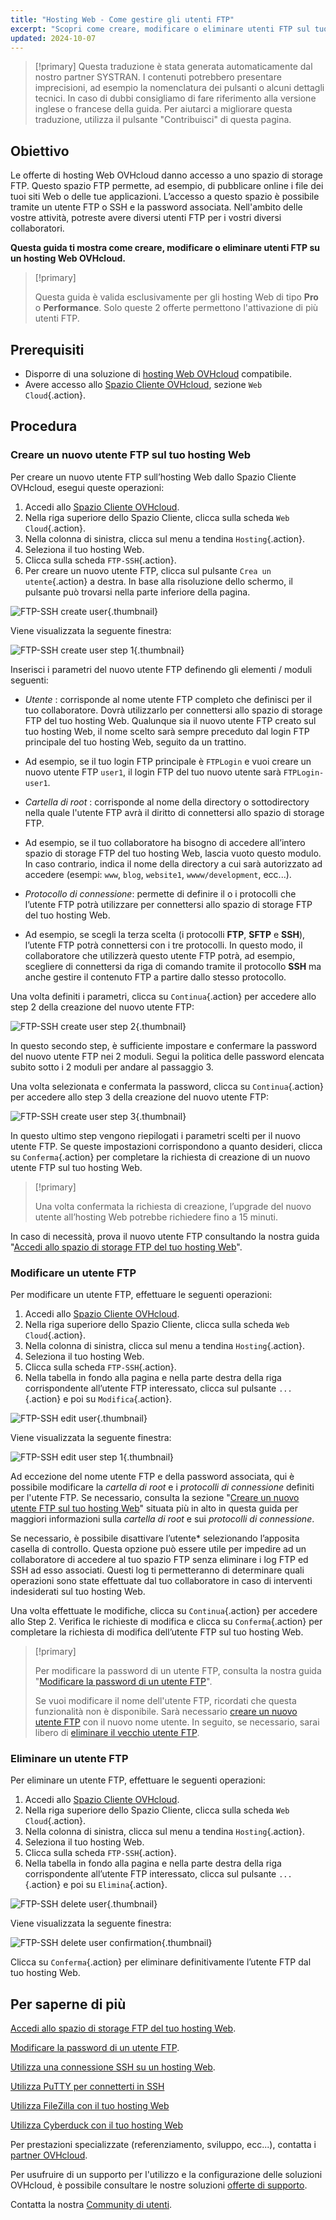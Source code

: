```yaml
---
title: "Hosting Web - Come gestire gli utenti FTP"
excerpt: "Scopri come creare, modificare o eliminare utenti FTP sul tuo hosting Web OVHcloud"
updated: 2024-10-07
---
```


> [!primary]
> Questa traduzione è stata generata automaticamente dal nostro partner SYSTRAN. I contenuti potrebbero presentare imprecisioni, ad esempio la nomenclatura dei pulsanti o alcuni dettagli tecnici. In caso di dubbi consigliamo di fare riferimento alla versione inglese o francese della guida. Per aiutarci a migliorare questa traduzione, utilizza il pulsante "Contribuisci" di questa pagina.
>

## Obiettivo

Le offerte di hosting Web OVHcloud danno accesso a uno spazio di storage FTP. Questo spazio FTP permette, ad esempio, di pubblicare online i file dei tuoi siti Web o delle tue applicazioni. L’accesso a questo spazio è possibile tramite un utente FTP o SSH e la password associata. Nell'ambito delle vostre attività, potreste avere diversi utenti FTP per i vostri diversi collaboratori.

**Questa guida ti mostra come creare, modificare o eliminare utenti FTP su un hosting Web OVHcloud.**

> [!primary]
>
> Questa guida è valida esclusivamente per gli hosting Web di tipo **Pro** o **Performance**. Solo queste 2 offerte permettono l'attivazione di più utenti FTP.

## Prerequisiti

- Disporre di una soluzione di [hosting Web OVHcloud](/links/web/hosting) compatibile.
- Avere accesso allo [Spazio Cliente OVHcloud](/links/manager), sezione `Web Cloud`{.action}.

## Procedura

### Creare un nuovo utente FTP sul tuo hosting Web <a name="create-ftp-user"></a>

Per creare un nuovo utente FTP sull’hosting Web dallo Spazio Cliente OVHcloud, esegui queste operazioni:

1. Accedi allo [Spazio Cliente OVHcloud](/links/manager).
2. Nella riga superiore dello Spazio Cliente, clicca sulla scheda `Web Cloud`{.action}.
3. Nella colonna di sinistra, clicca sul menu a tendina `Hosting`{.action}.
4. Seleziona il tuo hosting Web.
5. Clicca sulla scheda `FTP-SSH`{.action}.
6. Per creare un nuovo utente FTP, clicca sul pulsante `Crea un utente`{.action} a destra. In base alla risoluzione dello schermo, il pulsante può trovarsi nella parte inferiore della pagina.

![FTP-SSH create user](/pages/assets/screens/control_panel/product-selection/web-cloud/web-hosting/ftp-ssh/create-user.png){.thumbnail}

Viene visualizzata la seguente finestra:

![FTP-SSH create user step 1](/pages/assets/screens/control_panel/product-selection/web-cloud/web-hosting/ftp-ssh/create-user-step-1.png){.thumbnail}

Inserisci i parametri del nuovo utente FTP definendo gli elementi / moduli seguenti:

- *Utente* : corrisponde al nome utente FTP completo che definisci per il tuo collaboratore. Dovrà utilizzarlo per connettersi allo spazio di storage FTP del tuo hosting Web. Qualunque sia il nuovo utente FTP creato sul tuo hosting Web, il nome scelto sarà sempre preceduto dal login FTP principale del tuo hosting Web, seguito da un trattino.
- Ad esempio, se il tuo login FTP principale è `FTPLogin` e vuoi creare un nuovo utente FTP `user1`, il login FTP del tuo nuovo utente sarà `FTPLogin-user1`.

- *Cartella di root* : corrisponde al nome della directory o sottodirectory nella quale l'utente FTP avrà il diritto di connettersi allo spazio di storage FTP.
- Ad esempio, se il tuo collaboratore ha bisogno di accedere all’intero spazio di storage FTP del tuo hosting Web, lascia vuoto questo modulo. In caso contrario, indica il nome della directory a cui sarà autorizzato ad accedere (esempi: `www`, `blog`, `website1`, `wwww/development`, ecc...).

- *Protocollo di connessione*: permette di definire il o i protocolli che l’utente FTP potrà utilizzare per connettersi allo spazio di storage FTP del tuo hosting Web.
- Ad esempio, se scegli la terza scelta (i protocolli **FTP**, **SFTP** e **SSH**), l’utente FTP potrà connettersi con i tre protocolli. In questo modo, il collaboratore che utilizzerà questo utente FTP potrà, ad esempio, scegliere di connettersi da riga di comando tramite il protocollo **SSH** ma anche gestire il contenuto FTP a partire dallo stesso protocollo.

Una volta definiti i parametri, clicca su `Continua`{.action} per accedere allo step 2 della creazione del nuovo utente FTP:

![FTP-SSH create user step 2](/pages/assets/screens/control_panel/product-selection/web-cloud/web-hosting/ftp-ssh/create-user-step-2.png){.thumbnail}

In questo secondo step, è sufficiente impostare e confermare la password del nuovo utente FTP nei 2 moduli. Segui la politica delle password elencata subito sotto i 2 moduli per andare al passaggio 3.

Una volta selezionata e confermata la password, clicca su `Continua`{.action} per accedere allo step 3 della creazione del nuovo utente FTP:

![FTP-SSH create user step 3](/pages/assets/screens/control_panel/product-selection/web-cloud/web-hosting/ftp-ssh/create-user-step-3.png){.thumbnail}

In questo ultimo step vengono riepilogati i parametri scelti per il nuovo utente FTP. Se queste impostazioni corrispondono a quanto desideri, clicca su `Conferma`{.action} per completare la richiesta di creazione di un nuovo utente FTP sul tuo hosting Web.

> [!primary]
>
> Una volta confermata la richiesta di creazione, l’upgrade del nuovo utente all’hosting Web potrebbe richiedere fino a 15 minuti.

In caso di necessità, prova il nuovo utente FTP consultando la nostra guida "[Accedi allo spazio di storage FTP del tuo hosting Web](/pages/web_cloud/web_hosting/ftp_connection)".

### Modificare un utente FTP

Per modificare un utente FTP, effettuare le seguenti operazioni:

1. Accedi allo [Spazio Cliente OVHcloud](/links/manager).
2. Nella riga superiore dello Spazio Cliente, clicca sulla scheda `Web Cloud`{.action}.
3. Nella colonna di sinistra, clicca sul menu a tendina `Hosting`{.action}.
4. Seleziona il tuo hosting Web.
5. Clicca sulla scheda `FTP-SSH`{.action}.
6. Nella tabella in fondo alla pagina e nella parte destra della riga corrispondente all’utente FTP interessato, clicca sul pulsante `...`{.action} e poi su `Modifica`{.action}.

![FTP-SSH edit user](/pages/assets/screens/control_panel/product-selection/web-cloud/web-hosting/ftp-ssh/edit-user1.png){.thumbnail}

Viene visualizzata la seguente finestra:

![FTP-SSH edit user step 1](/pages/assets/screens/control_panel/product-selection/web-cloud/web-hosting/ftp-ssh/modify-a-user-step1.png){.thumbnail}

Ad eccezione del nome utente FTP e della password associata, qui è possibile modificare la *cartella di root* e i *protocolli di connessione* definiti per l'utente FTP. Se necessario, consulta la sezione "[Creare un nuovo utente FTP sul tuo hosting Web](#create-ftp-user)" situata più in alto in questa guida per maggiori informazioni sulla *cartella di root* e sui *protocolli di connessione*.

Se necessario, è possibile disattivare l’utente* selezionando l’apposita casella di controllo. Questa opzione può essere utile per impedire ad un collaboratore di accedere al tuo spazio FTP senza eliminare i log FTP ed SSH ad esso associati. Questi log ti permetteranno di determinare quali operazioni sono state effettuate dal tuo collaboratore in caso di interventi indesiderati sul tuo hosting Web.

Una volta effettuate le modifiche, clicca su `Continua`{.action} per accedere allo Step 2. Verifica le richieste di modifica e clicca su `Conferma`{.action} per completare la richiesta di modifica dell’utente FTP sul tuo hosting Web.

> [!primary]
>
> Per modificare la password di un utente FTP, consulta la nostra guida "[Modificare la password di un utente FTP](/pages/web_cloud/web_hosting/ftp_change_password)".
>
> Se vuoi modificare il nome dell'utente FTP, ricordati che questa funzionalità non è disponibile. Sarà necessario [creare un nuovo utente FTP](#create-ftp-user) con il nuovo nome utente. In seguito, se necessario, sarai libero di [eliminare il vecchio utente FTP](#delete-ftp-user).

### Eliminare un utente FTP <a name="delete-ftp-user"></a>

Per eliminare un utente FTP, effettuare le seguenti operazioni:

1. Accedi allo [Spazio Cliente OVHcloud](/links/manager).
2. Nella riga superiore dello Spazio Cliente, clicca sulla scheda `Web Cloud`{.action}.
3. Nella colonna di sinistra, clicca sul menu a tendina `Hosting`{.action}.
4. Seleziona il tuo hosting Web.
5. Clicca sulla scheda `FTP-SSH`{.action}.
6. Nella tabella in fondo alla pagina e nella parte destra della riga corrispondente all’utente FTP interessato, clicca sul pulsante `...`{.action} e poi su `Elimina`{.action}.

![FTP-SSH delete user](/pages/assets/screens/control_panel/product-selection/web-cloud/web-hosting/ftp-ssh/delete-user1.png){.thumbnail}

Viene visualizzata la seguente finestra:

![FTP-SSH delete user confirmation](/pages/assets/screens/control_panel/product-selection/web-cloud/web-hosting/ftp-ssh/delete-user1-confirmation.png){.thumbnail}

Clicca su `Conferma`{.action} per eliminare definitivamente l’utente FTP dal tuo hosting Web.

## Per saperne di più

[Accedi allo spazio di storage FTP del tuo hosting Web](/pages/web_cloud/web_hosting/ftp_connection).

[Modificare la password di un utente FTP](/pages/web_cloud/web_hosting/ftp_change_password).

[Utilizza una connessione SSH su un hosting Web](/pages/web_cloud/web_hosting/ssh_on_webhosting).

[Utilizza PuTTY per connetterti in SSH](/pages/web_cloud/web_hosting/ssh_using_putty_on_windows)

[Utilizza FileZilla con il tuo hosting Web](/pages/web_cloud/web_hosting/ftp_filezilla_user_guide)

[Utilizza Cyberduck con il tuo hosting Web](/pages/web_cloud/web_hosting/ftp_cyberduck_user_guide_on_mac)

Per prestazioni specializzate (referenziamento, sviluppo, ecc...), contatta i [partner OVHcloud](/links/partner).

Per usufruire di un supporto per l'utilizzo e la configurazione delle soluzioni OVHcloud, è possibile consultare le nostre soluzioni [offerte di supporto](/links/support).

Contatta la nostra [Community di utenti](/links/community).